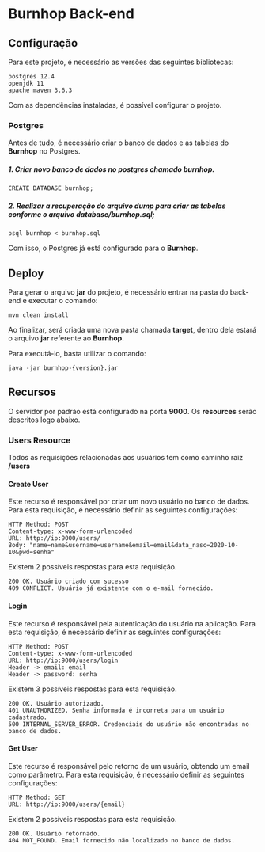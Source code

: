 # Burnhop Back-end

## Configuração

Para este projeto, é necessário as versões das seguintes bibliotecas:

    postgres 12.4
    openjdk 11
    apache maven 3.6.3
    
Com as dependências instaladas, é possível configurar o projeto.

### Postgres

Antes de tudo, é necessário criar o banco de dados e as tabelas do **Burnhop** no Postgres. 

##### 1. Criar novo banco de dados no postgres chamado burnhop.

    CREATE DATABASE burnhop;

##### 2. Realizar a recuperação do arquivo dump para criar as tabelas conforme o arquivo database/burnhop.sql;

    psql burnhop < burnhop.sql

Com isso, o Postgres já está configurado para o **Burnhop**.

## Deploy

Para gerar o arquivo **jar** do projeto, é necessário entrar na pasta do back-end e executar o comando:

    mvn clean install
    
Ao finalizar, será criada uma nova pasta chamada **target**, dentro dela estará o arquivo **jar** referente ao **Burnhop**.

Para executá-lo, basta utilizar o comando:

    java -jar burnhop-{version}.jar
    
## Recursos

O servidor por padrão está configurado na porta **9000**. 
Os **resources** serão descritos logo abaixo.

### Users Resource

Todos as requisições relacionadas aos usuários tem como caminho raiz **/users**

#### Create User

Este recurso é responsável por criar um novo usuário no banco de dados.
Para esta requisição, é necessário definir as seguintes configurações:

    HTTP Method: POST
    Content-type: x-www-form-urlencoded
    URL: http://ip:9000/users/
    Body: "name=name&username=username&email=email&data_nasc=2020-10-10&pwd=senha"

Existem 2 possíveis respostas para esta requisição.

    200 OK. Usuário criado com sucesso
    409 CONFLICT. Usuário já existente com o e-mail fornecido.

#### Login

Este recurso é responsável pela autenticação do usuário na aplicação.
Para esta requisição, é necessário definir as seguintes configurações:

    HTTP Method: POST
    Content-type: x-www-form-urlencoded
    URL: http://ip:9000/users/login
    Header -> email: email
    Header -> password: senha

Existem 3 possíveis respostas para esta requisição.

    200 OK. Usuário autorizado.
    401 UNAUTHORIZED. Senha informada é incorreta para um usuário cadastrado.
    500 INTERNAL_SERVER_ERROR. Credenciais do usuário não encontradas no banco de dados.


#### Get User

Este recurso é responsável pelo retorno de um usuário, obtendo um email como parâmetro.
Para esta requisição, é necessário definir as seguintes configurações:

    HTTP Method: GET
    URL: http://ip:9000/users/{email}

Existem 2 possíveis respostas para esta requisição.

    200 OK. Usuário retornado.
    404 NOT_FOUND. Email fornecido não localizado no banco de dados.
	
